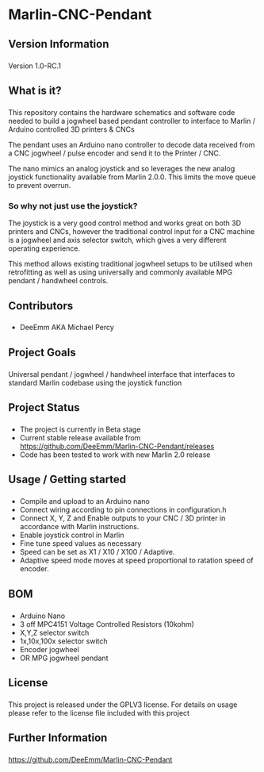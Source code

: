 # Marlin-CNC-Pendant

## Version Information
###

Version 1.0-RC.1




## What is it?
###

This repository contains the hardware schematics and software code needed to build a jogwheel based pendant controller to interface to Marlin / Arduino controlled 3D printers & CNCs 

The pendant uses an Arduino nano controller to decode data received from a CNC jogwheel / pulse encoder and send it to the Printer / CNC.

The nano mimics an analog joystick and so leverages the new analog joystick functionality available from Marlin 2.0.0. This limits the move queue to prevent overrun.


### So why not just use the joystick?

The joystick is a very good control method and works great on both 3D printers and CNCs, however the traditional control input for a CNC machine is a jogwheel and axis selector switch, which gives a very different operating experience.

This method allows existing traditional jogwheel setups to be utilised when retrofitting as well as using universally and commonly available MPG pendant / handwheel controls.



## Contributors
###

- DeeEmm AKA Michael Percy



## Project Goals
###

Universal pendant / jogwheel / handwheel interface that interfaces to standard Marlin codebase using the joystick function


## Project Status
###

- The project is currently in Beta stage
- Current stable release available from https://github.com/DeeEmm/Marlin-CNC-Pendant/releases
- Code has been tested to work with new Marlin 2.0 release


## Usage / Getting started
###

- Compile and upload to an Arduino nano
- Connect wiring according to pin connections in configuration.h
- Connect X, Y, Z and Enable outputs to your CNC / 3D printer in accordance with Marlin instructions.
- Enable joystick control in Marlin
- Fine tune speed values as necessary
- Speed can be set as X1 / X10 / X100 / Adaptive. 
- Adaptive speed mode moves at speed proportional to ratation speed of encoder.

## BOM
###

- Arduino Nano
- 3 off MPC4151 Voltage Controlled Resistors (10kohm)
- X,Y,Z selector switch
- 1x,10x,100x selector switch
- Encoder jogwheel
- OR MPG jogwheel pendant

## License
###

This project is released under the GPLV3 license. For details on usage please refer to the license file included with this project



## Further Information
###

https://github.com/DeeEmm/Marlin-CNC-Pendant
